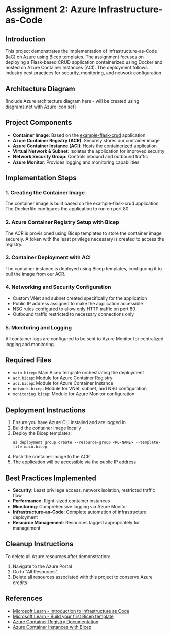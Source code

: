 # Assignment 2: Azure Infrastructure-as-Code

## Introduction
This project demonstrates the implementation of Infrastructure-as-Code (IaC) on Azure using Bicep templates. The assignment focuses on deploying a Flask-based CRUD application containerized using Docker and hosted on Azure Container Instances (ACI). The deployment follows industry best practices for security, monitoring, and network configuration.

## Architecture Diagram
[Include Azure architecture diagram here - will be created using diagrams.net with Azure icon set]

## Project Components
- **Container Image**: Based on the [example-flask-crud](https://github.com/gurkanakdeniz/example-flask-crud) application
- **Azure Container Registry (ACR)**: Securely stores our container image
- **Azure Container Instance (ACI)**: Hosts the containerized application
- **Virtual Network & Subnet**: Isolates the application for improved security
- **Network Security Group**: Controls inbound and outbound traffic
- **Azure Monitor**: Provides logging and monitoring capabilities

## Implementation Steps

### 1. Creating the Container Image
The container image is built based on the example-flask-crud application. The Dockerfile configures the application to run on port 80.

### 2. Azure Container Registry Setup with Bicep
The ACR is provisioned using Bicep templates to store the container image securely. A token with the least privilege necessary is created to access the registry.

### 3. Container Deployment with ACI
The container instance is deployed using Bicep templates, configuring it to pull the image from our ACR.

### 4. Networking and Security Configuration
- Custom VNet and subnet created specifically for the application
- Public IP address assigned to make the application accessible
- NSG rules configured to allow only HTTP traffic on port 80
- Outbound traffic restricted to necessary connections only

### 5. Monitoring and Logging
All container logs are configured to be sent to Azure Monitor for centralized logging and monitoring.

## Required Files
- `main.bicep`: Main Bicep template orchestrating the deployment
- `acr.bicep`: Module for Azure Container Registry
- `aci.bicep`: Module for Azure Container Instance
- `network.bicep`: Module for VNet, subnet, and NSG configuration
- `monitoring.bicep`: Module for Azure Monitor configuration

## Deployment Instructions
1. Ensure you have Azure CLI installed and are logged in
2. Build the container image locally
3. Deploy the Bicep templates:
   ```
   az deployment group create --resource-group <RG-NAME> --template-file main.bicep
   ```
4. Push the container image to the ACR
5. The application will be accessible via the public IP address

## Best Practices Implemented
- **Security**: Least privilege access, network isolation, restricted traffic flow
- **Performance**: Right-sized container instances
- **Monitoring**: Comprehensive logging via Azure Monitor
- **Infrastructure-as-Code**: Complete automation of infrastructure deployment
- **Resource Management**: Resources tagged appropriately for management

## Cleanup Instructions
To delete all Azure resources after demonstration:
1. Navigate to the Azure Portal
2. Go to "All Resources"
3. Delete all resources associated with this project to conserve Azure credits

## References
- [Microsoft Learn - Introduction to Infrastructure as Code](https://learn.microsoft.com/en-us/training/modules/introduction-to-infrastructure-as-code-using-bicep/)
- [Microsoft Learn - Build your first Bicep template](https://learn.microsoft.com/en-us/training/modules/build-first-bicep-template/)
- [Azure Container Registry Documentation](https://learn.microsoft.com/en-us/azure/container-instances/container-instances-tutorial-prepare-acr)
- [Azure Container Instances with Bicep](https://learn.microsoft.com/en-us/azure/container-instances/container-instances-quickstart-bicep)
